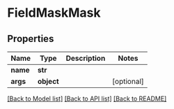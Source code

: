 # FieldMaskMask

## Properties
Name | Type | Description | Notes
------------ | ------------- | ------------- | -------------
**name** | **str** |  | 
**args** | **object** |  | [optional] 

[[Back to Model list]](../README.md#documentation-for-models) [[Back to API list]](../README.md#documentation-for-api-endpoints) [[Back to README]](../README.md)



